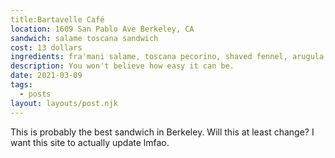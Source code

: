 ```yaml
---
title:Bartavelle Café
location: 1609 San Pablo Ave Berkeley, CA
sandwich: salame toscana sandwich
cost: 13 dollars
ingredients: fra'mani salame, toscana pecorino, shaved fennel, arugula, aioli on acme pizza bianca
description: You won't believe how easy it can be.
date: 2021-03-09
tags:
  - posts
layout: layouts/post.njk
---
```


This is probably the best sandwich in Berkeley.
Will this at least change? 
I want this site to actually update lmfao.
